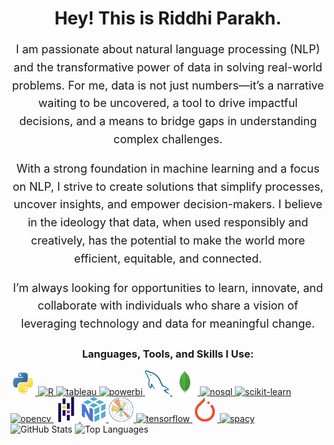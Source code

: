 <!DOCTYPE html>
<html lang="en">
<head>
  <meta charset="UTF-8">
  <meta name="viewport" content="width=device-width, initial-scale=1.0">


</head>
<body>

  <h1 align="center">Hey! This is Riddhi Parakh.</h1>
<p align="center" style="font-size:18px; line-height:1.6;">
  I am passionate about natural language processing (NLP) and the transformative power of data in solving real-world problems. For me, data is not just numbers—it’s a narrative waiting to be uncovered, a tool to drive impactful decisions, and a means to bridge gaps in understanding complex challenges.
</p>

<p align="center" style="font-size:18px; line-height:1.6;">
  With a strong foundation in machine learning and a focus on NLP, I strive to create solutions that simplify processes, uncover insights, and empower decision-makers. I believe in the ideology that data, when used responsibly and creatively, has the potential to make the world more efficient, equitable, and connected.
</p>

<p align="center" style="font-size:18px; line-height:1.6;">
  I’m always looking for opportunities to learn, innovate, and collaborate with individuals who share a vision of leveraging technology and data for meaningful change.
</p>

  <h3 align="center">Languages, Tools, and Skills I Use:</h3>

  <div class="skills">
    <a href="https://www.python.org/" target="_blank"> <img src="https://raw.githubusercontent.com/devicons/devicon/master/icons/python/python-original.svg" alt="python"width="40" height="40" /> </a>
    <a href="https://www.r-project.org/" target="_blank"> <img src="https://www.vectorlogo.zone/logos/r-project/r-project-icon.svg" alt="R" width="40" height="40"/> </a>
    <a href="https://www.tableau.com/" target="_blank"> <img src="https://www.vectorlogo.zone/logos/tableau/tableau-icon.svg" alt="tableau"width="40" height="40" /> </a>
    <a href="https://powerbi.microsoft.com/" target="_blank"> <img src="https://upload.wikimedia.org/wikipedia/commons/c/cf/New_Power_BI_Logo.svg" alt="powerbi"width="40" height="40" /> </a>
    <a href="https://www.mysql.com/" target="_blank"> <img src="https://raw.githubusercontent.com/devicons/devicon/master/icons/mysql/mysql-original.svg" alt="mysql"width="40" height="40" /> </a>
    <a href="https://www.mongodb.com/" target="_blank"> <img src="https://raw.githubusercontent.com/devicons/devicon/master/icons/mongodb/mongodb-original.svg" alt="mongodb" width="40" height="40"/> </a>
    <a href="https://en.wikipedia.org/wiki/NoSQL" target="_blank"> <img src="https://www.vectorlogo.zone/logos/elastic/elastic-icon.svg" alt="nosql"width="40" height="40" /> </a>
    <a href="https://scikit-learn.org/" target="_blank"> <img src="https://upload.wikimedia.org/wikipedia/commons/0/05/Scikit_learn_logo_small.svg" alt="scikit-learn"width="40" height="40" /> </a>
    <a href="https://opencv.org/" target="_blank"> <img src="https://www.vectorlogo.zone/logos/opencv/opencv-icon.svg" alt="opencv" /> </a>
    <a href="https://pandas.pydata.org/" target="_blank"> <img src="https://github.com/devicons/devicon/raw/master/icons/pandas/pandas-original.svg" alt="pandas"width="40" height="40" /> </a>
    <a href="https://numpy.org/" target="_blank"> <img src="https://raw.githubusercontent.com/devicons/devicon/master/icons/numpy/numpy-original.svg" alt="numpy" width="40" height="40"/> </a>
    <a href="https://matplotlib.org/" target="_blank"> <img src="https://raw.githubusercontent.com/devicons/devicon/master/icons/matplotlib/matplotlib-original.svg" alt="matplotlib"width="40" height="40" /> </a>
    <a href="https://www.tensorflow.org/" target="_blank"> <img src="https://www.vectorlogo.zone/logos/tensorflow/tensorflow-icon.svg" alt="tensorflow"width="40" height="40" /> </a>
    <a href="https://pytorch.org/" target="_blank"> <img src="https://raw.githubusercontent.com/devicons/devicon/master/icons/pytorch/pytorch-original.svg" alt="pytorch"width="40" height="40" /> </a>
    <a href="https://spacy.io/" target="_blank"> <img src="https://raw.githubusercontent.com/explosion/spaCy/master/website/static/img/logo.svg" alt="spacy" width="40" height="40"/> </a>
  </div>

  <div class="stats">
    <img height="180em" src="https://github-readme-stats.vercel.app/api?username=riddhiparakh&show_icons=true&hide_border=true&theme=gotham&count_private=true&include_all_commits=true" alt="GitHub Stats" />
    <img height="180em" src="https://github-readme-stats.vercel.app/api/top-langs/?username=riddhiparakh&layout=compact&theme=gotham&hide_border=true&show_icons=true" alt="Top Languages" />
  </div>

</body>
</html>
